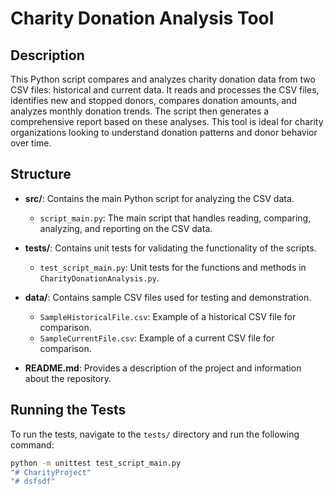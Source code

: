 # Charity Donation Analysis Tool

## Description
This Python script compares and analyzes charity donation data from two CSV files: historical and current data. It reads and processes the CSV files, identifies new and stopped donors, compares donation amounts, and analyzes monthly donation trends. The script then generates a comprehensive report based on these analyses. This tool is ideal for charity organizations looking to understand donation patterns and donor behavior over time.

## Structure
- **src/**: Contains the main Python script for analyzing the CSV data.
  - `script_main.py`: The main script that handles reading, comparing, analyzing, and reporting on the CSV data.

- **tests/**: Contains unit tests for validating the functionality of the scripts.
  - `test_script_main.py`: Unit tests for the functions and methods in `CharityDonationAnalysis.py`.

- **data/**: Contains sample CSV files used for testing and demonstration.
  - `SampleHistoricalFile.csv`: Example of a historical CSV file for comparison.
  - `SampleCurrentFile.csv`: Example of a current CSV file for comparison.

- **README.md**: Provides a description of the project and information about the repository.

## Running the Tests
To run the tests, navigate to the `tests/` directory and run the following command:

```bash
python -m unittest test_script_main.py
"# CharityProject" 
"# dsfsdf" 
